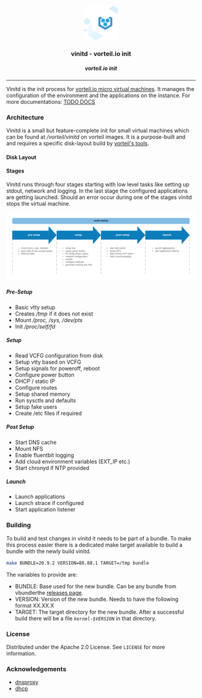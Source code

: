 <br />
<p align="center">
  <a href="https://github.com/vorteil/vinitd">
    <img src="assets/images/vlogo.png" alt="vinitd">
  </a>
  <h3 align="center">vinitd - vorteil.io init</h3>
  <h5 align="center">vorteil.io init</h5>
</p>
<hr/>

Vinitd is the init process for [vorteil.io micro virtual machines](https://github.com/vorteil/vorteil). It manages the configuration of the environment and the applications on the instance. For more documentations: [TODO DOCS]()

### Architecture

Vinitd is a small but feature-complete init for small virtual machines which can be found at _/vorteil/vinitd_ on vorteil images. It is a purpose-built and and requires a specific disk-layout build by [vorteil's tools](https://github.com/vorteil/vorteil).

#### Disk Layout

#### Stages

Vinitd runs through four stages starting with low level tasks like setting up stdout, network and logging. In the last stage the configured applications are getting launched. Should an error occur during one of the stages vinitd stops the virtual machine.

<p align="center">
    <img src="assets/images/vinitd_phases.png" alt="vinitd phases">
</p>

##### Pre-Setup

* Basic vtty setup
* Creates _/tmp_ if it does not exist
* Mount _/proc, /sys, /dev/pts_
* Init _/proc/self/fd_

##### Setup

* Read VCFG configuration from disk
* Setup vtty based on VCFG
* Setup signals for poweroff, reboot
* Configure power button
* DHCP / static IP
* Configure routes
* Setup shared memory
* Run sysctls and defaults
* Setup fake users
* Create /etc files if required

##### Post Setup

* Start DNS cache
* Mount NFS
* Enable fluentbit logging
* Add cloud environment variables (EXT_IP etc.)
* Start chronyd if NTP provided

##### Launch

* Launch applications
* Launch strace if configured
* Start application listener

### Building

To build and test changes in vinitd it needs to be part of a bundle. To make this process easier there is a dedicated make target available to build a bundle with the newly build vinitd.

```sh
make BUNDLE=20.9.2 VERSION=88.88.1 TARGET=/tmp bundle
```

The variables to provide are:

* BUNDLE: Base used for the new bundle. Can be any bundle from vbundlerthe [releases page](https://github.com/vorteil/vbundler/releases).
* VERSION: Version of the new bundle. Needs to have the following format XX.XX.X
* TARGET: The target directory for the new bundle. After a successful build there will be a file _`kernel-$VERSION`_ in that directory.

### License

Distributed under the Apache 2.0 License. See `LICENSE` for more information.

### Acknowledgements

* [dnsproxy](https://github.com/Asphaltt/dnsproxy-go)
* [dhcp](https://github.com/insomniacslk/dhcp)

